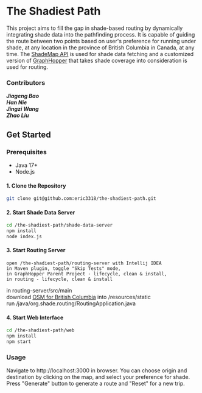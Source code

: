 # The Shadiest Path
This project aims to fill the gap in shade-based routing
by dynamically integrating shade data into the pathfinding process.
It is capable of guiding the route between two points based on user's preference for running under shade,
at any location in the province of British Columbia in Canada, at any time. 
The <a href="https://shademap.app/about">ShadeMap API</a> 
is used for shade data fetching and a customized version of 
<a href="https://github.com/graphhopper/graphhopper">GraphHopper</a> 
that takes shade coverage into consideration is used for routing.

### Contributors
***Jiageng Bao*** <br>
***Han Nie*** <br>
***Jingzi Wang*** <br>
***Zhao Liu***

## Get Started

### Prerequisites
- Java 17+
- Node.js

#### 1. Clone the Repository
```bash
git clone git@github.com:eric3318/the-shadiest-path.git
```

#### 2. Start Shade Data Server
```bash
cd /the-shadiest-path/shade-data-server
npm install
node index.js
```
#### 3. Start Routing Server
```
open /the-shadiest-path/routing-server with Intellij IDEA
in Maven plugin, toggle "Skip Tests" mode, 
in GraphHopper Parent Project - lifecycle, clean & install,
in routing - lifecycle, clean & install
```
in routing-server/src/main<br>
download <a href="https://download.geofabrik.de/north-america/canada/british-columbia-latest.osm.pbf">OSM for British Columbia</a> 
into /resources/static <br>
run /java/org.shade.routing/RoutingApplication.java

#### 4. Start Web Interface
```bash
cd /the-shadiest-path/web
npm install
npm start
```

### Usage
Navigate to http://localhost:3000 in browser. You can choose origin and destination
by clicking on the map, and select your preference for shade. Press "Generate" button 
to generate a route and "Reset" for a new trip.




